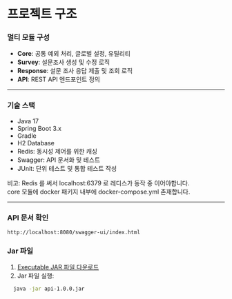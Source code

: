 # 프로젝트 구조

### 멀티 모듈 구성
- **Core**: 공통 예외 처리, 글로벌 설정, 유틸리티
- **Survey**: 설문조사 생성 및 수정 로직
- **Response**: 설문 조사 응답 제출 및 조회 로직
- **API**: REST API 엔드포인트 정의

--- 

### 기술 스택
- Java 17
- Spring Boot 3.x
- Gradle
- H2 Database
- Redis: 동시성 제어를 위한 캐싱
- Swagger: API 문서화 및 테스트
- JUnit: 단위 테스트 및 통합 테스트 작성

비고: Redis 를 써서 localhost:6379 로 레디스가 동작 중 이어야합니다. </br>
core 모듈에 docker 패키지 내부에 docker-compose.yml 존재합니다.

---

### API 문서 확인
```text
http://localhost:8080/swagger-ui/index.html
```

### Jar 파일
1. [Executable JAR 파일 다운로드](https://drive.google.com/file/d/1cp6uzi5TbAHRu_ywFrX_YFjeEGFOQNKr/view?usp=drive_link)
2. Jar 파일 실행:
  ```BASH
    java -jar api-1.0.0.jar
  ```